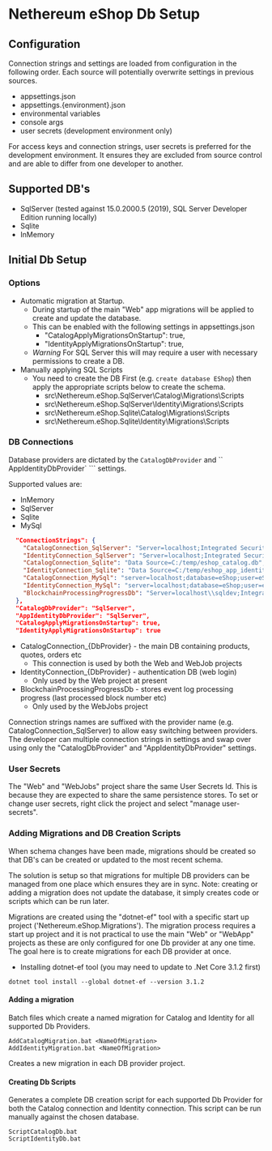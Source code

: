 # Nethereum eShop Db Setup

## Configuration

Connection strings and settings are loaded from configuration in the following order.  Each source will potentially overwrite settings in previous sources.

* appsettings.json
* appsettings.{environment}.json
* environmental variables
* console args
* user secrets (development environment only)

For access keys and connection strings, user secrets is preferred for the development environment.  It ensures they are excluded from source control and are able to differ from one developer to another.

## Supported DB's

* SqlServer (tested against 15.0.2000.5 (2019), SQL Server Developer Edition running locally)
* Sqlite
* InMemory

## Initial Db Setup

### Options

* Automatic migration at Startup.
    * During startup of the main "Web" app migrations will be applied to create and update the database.
    * This can be enabled with the following settings in appsettings.json
        * "CatalogApplyMigrationsOnStartup": true,
        * "IdentityApplyMigrationsOnStartup": true,
    * *Warning* For SQL Server this will may require a user with necessary permissions to create a DB.
* Manually applying SQL Scripts
    * You need to create the DB First (e.g. ``` create database EShop ```) then apply the appropriate scripts below to create the schema.
        * src\Nethereum.eShop.SqlServer\Catalog\Migrations\Scripts
        * src\Nethereum.eShop.SqlServer\Identity\Migrations\Scripts
        * src\Nethereum.eShop.Sqlite\Catalog\Migrations\Scripts
        * src\Nethereum.eShop.Sqlite\Identity\Migrations\Scripts

### DB Connections

Database providers are dictated by the ``` CatalogDbProvider ``` and `` AppIdentityDbProvider` ``` settings.  

Supported values are:
* InMemory
* SqlServer
* Sqlite
* MySql

``` json
  "ConnectionStrings": {
    "CatalogConnection_SqlServer": "Server=localhost;Integrated Security=true;Initial Catalog=eShop;",
    "IdentityConnection_SqlServer": "Server=localhost;Integrated Security=true;Initial Catalog=eShop;",
    "CatalogConnection_Sqlite": "Data Source=C:/temp/eshop_catalog.db",
    "IdentityConnection_Sqlite": "Data Source=C:/temp/eshop_app_identity.db",
    "CatalogConnection_MySql": "server=localhost;database=eShop;user=eShop;password=oDEcHyOmr1ujVIWLBtQp;Allow User Variables=True",
    "IdentityConnection_MySql": "server=localhost;database=eShop;user=eShop;password=oDEcHyOmr1ujVIWLBtQp;Allow User Variables=True",    
    "BlockchainProcessingProgressDb": "Server=localhost\\sqldev;Integrated Security=true;Initial Catalog=eShopWebJobs;"
  },
  "CatalogDbProvider": "SqlServer",
  "AppIdentityDbProvider": "SqlServer",
  "CatalogApplyMigrationsOnStartup": true,
  "IdentityApplyMigrationsOnStartup": true
```

* CatalogConnection_{DbProvider} - the main DB containing products, quotes, orders etc
    * This connection is used by both the Web and WebJob projects
* IdentityConnection_{DbProvider} - authentication DB (web login)
    * Only used by the Web project at present
* BlockchainProcessingProgressDb - stores event log processing progress (last processed block number etc)
    * Only used by the WebJobs project

Connection strings names are suffixed with the provider name (e.g. CatalogConnection_SqlServer) to allow easy switching between providers.  The developer can multiple  connection strings in settings and swap over using only the "CatalogDbProvider" and "AppIdentityDbProvider" settings.

### User Secrets

The "Web" and "WebJobs" project share the same User Secrets Id.  This is because they are expected to share the same persistence stores.  To set or change user secrets, right click the project and select "manage user-secrets".

### Adding Migrations and DB Creation Scripts

When schema changes have been made, migrations should be created so that DB's can be created or updated to the most recent schema.

The solution is setup so that migrations for multiple DB providers can be managed from one place which ensures they are in sync.  Note: creating or adding a migration does not update the database, it simply creates code or scripts which can be run later.

Migrations are created using the "dotnet-ef" tool with a specific start up project ('Nethereum.eShop.Migrations').  The migration process requires a start up project and it is not practical to use the main "Web" or "WebApp" projects as these are only configured for one Db provider at any one time.  The goal here is to create migrations for each DB provider at once.

* Installing dotnet-ef tool (you may need to update to .Net Core 3.1.2 first)
```
dotnet tool install --global dotnet-ef --version 3.1.2
```

#### Adding a migration

Batch files which create a named migration for Catalog and Identity for all supported Db Providers.

```
AddCatalogMigration.bat <NameOfMigration>
AddIdentityMigration.bat <NameOfMigration>
```

Creates a new migration in each DB provider project.  

#### Creating Db Scripts

Generates a complete DB creation script for each supported Db Provider for both the Catalog connection and Identity connection.  This script can be run manually against the chosen database. 

```
ScriptCatalogDb.bat
ScriptIdentityDb.bat
```


